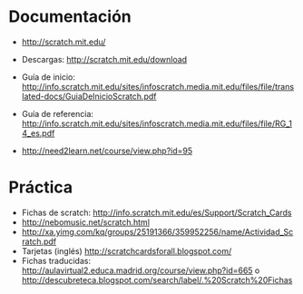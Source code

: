 # Documentación #
  * http://scratch.mit.edu/
  * Descargas: http://scratch.mit.edu/download
  * Guía de inicio: http://info.scratch.mit.edu/sites/infoscratch.media.mit.edu/files/file/translated-docs/GuiaDeInicioScratch.pdf
  * Guía de referencia: http://info.scratch.mit.edu/sites/infoscratch.media.mit.edu/files/file/RG_14_es.pdf


  * http://need2learn.net/course/view.php?id=95


# Práctica #
  * Fichas de scratch: http://info.scratch.mit.edu/es/Support/Scratch_Cards
  * http://nebomusic.net/scratch.html
  * http://xa.yimg.com/kq/groups/25191366/359952256/name/Actividad_Scratch.pdf
  * Tarjetas (inglés) http://scratchcardsforall.blogspot.com/
  * Fichas traducidas: http://aulavirtual2.educa.madrid.org/course/view.php?id=665  o  http://descubreteca.blogspot.com/search/label/.%20Scratch%20Fichas

